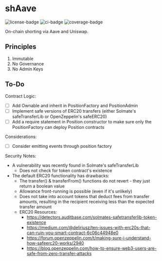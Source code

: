 # shAave

![license-badge](https://img.shields.io/badge/license-MIT-yellow?link=https%3A%2F%2Fgithub.com%2Fchainrule-labs%2Fshaave-contracts%2Fblob%2Fmain%2FLICENSE.md)
![ci-badge](https://img.shields.io/github/actions/workflow/status/chainrule-labs/shaave-contracts/ci.yml?branch=main&logo=github&label=CI&link=https%3A%2F%2Fgithub.com%2Fchainrule-labs%2Fshaave-contracts%2Factions)
![coverage-badge](https://img.shields.io/codecov/c/gh/chainrule-labs/shaave-contracts?logo=codecov&link=https%3A%2F%2Fcodecov.io%2Fgh%2Fchainrule-labs%2Fshaave-contracts)

On-chain shorting via Aave and Uniswap.

## Principles

1. Immutable
2. No Governance
3. No Admin Keys

## To-Do

Contract Logic:

-   [ ] Add Ownable and inherit in PositionFactory and PositionAdmin
-   [ ] Implement safe versions of ERC20 transfers (either Solmate's safeTransferLib or OpenZeppelin's safeERC20)
-   [ ] Add a require statement in Position constructor to make sure only the PositionFactory can deploy Position contracts

Considerations:

-   [ ] Consider emitting events through position factory

Security Notes:

-   A vulnerability was recently found in Solmate's safeTransferLib
    -   Does not check for token contract's existence
-   The default ERC20 functionality has drawbacks:
    -   The transfer() & transferFrom() functions do not revert - they just return a boolean value
    -   Allowance front-running is possible (even if it's unlikely)
    -   Does not take into account tokens that deduct fees from transfer amounts, resulting in the recipient receiving less than the expected transfer amount
    -   ERC20 Resources:
        -   https://detectors.auditbase.com/solmates-safetransferlib-token-existence
        -   https://medium.com/@deliriusz/ten-issues-with-erc20s-that-can-ruin-you-smart-contract-6c06c44948e0
        -   https://forum.openzeppelin.com/t/making-sure-i-understand-how-safeerc20-works/2940
        -   https://blog.openzeppelin.com/how-to-ensure-web3-users-are-safe-from-zero-transfer-attacks
